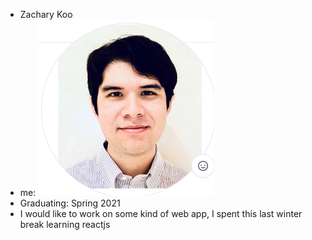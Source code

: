 * Zachary Koo
* me: ![me](images/me.png)
* Graduating: Spring 2021
* I would like to work on some kind of web app, I spent this last winter break learning reactjs
